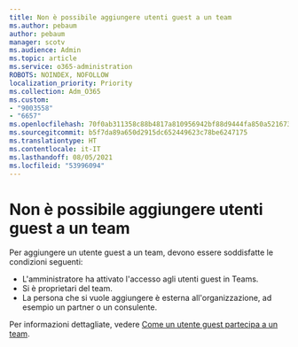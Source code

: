 ```yaml
---
title: Non è possibile aggiungere utenti guest a un team
ms.author: pebaum
author: pebaum
manager: scotv
ms.audience: Admin
ms.topic: article
ms.service: o365-administration
ROBOTS: NOINDEX, NOFOLLOW
localization_priority: Priority
ms.collection: Adm_O365
ms.custom:
- "9003558"
- "6657"
ms.openlocfilehash: 70f0ab311358c88b4817a810956942bf88d9444fa850a5216736eb657189d5a5
ms.sourcegitcommit: b5f7da89a650d2915dc652449623c78be6247175
ms.translationtype: HT
ms.contentlocale: it-IT
ms.lasthandoff: 08/05/2021
ms.locfileid: "53996094"
---
```

# <a name="cant-add-guests-to-a-team"></a>Non è possibile aggiungere utenti guest a un team

Per aggiungere un utente guest a un team, devono essere soddisfatte le condizioni seguenti:  

- L'amministratore ha attivato l'accesso agli utenti guest in Teams.
- Si è proprietari del team.
- La persona che si vuole aggiungere è esterna all'organizzazione, ad esempio un partner o un consulente.

Per informazioni dettagliate, vedere [Come un utente guest partecipa a un team](https://docs.microsoft.com/MicrosoftTeams/guest-joins).